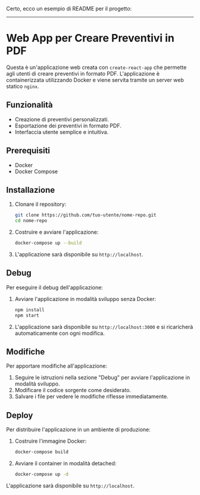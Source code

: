 Certo, ecco un esempio di README per il progetto:

---

# Web App per Creare Preventivi in PDF

Questa è un'applicazione web creata con `create-react-app` che permette agli utenti di creare preventivi in formato PDF. L'applicazione è containerizzata utilizzando Docker e viene servita tramite un server web statico `nginx`.

## Funzionalità

- Creazione di preventivi personalizzati.
- Esportazione dei preventivi in formato PDF.
- Interfaccia utente semplice e intuitiva.

## Prerequisiti

- Docker
- Docker Compose

## Installazione

1. Clonare il repository:

    ```sh
    git clone https://github.com/tuo-utente/nome-repo.git
    cd nome-repo
    ```

2. Costruire e avviare l'applicazione:

    ```sh
    docker-compose up --build 
    ```

3. L'applicazione sarà disponibile su `http://localhost`.

## Debug

Per eseguire il debug dell'applicazione:

1. Avviare l'applicazione in modalità sviluppo senza Docker:

    ```sh
    npm install
    npm start
    ```

2. L'applicazione sarà disponibile su `http://localhost:3000` e si ricaricherà automaticamente con ogni modifica.

## Modifiche

Per apportare modifiche all'applicazione:

1. Seguire le istruzioni nella sezione "Debug" per avviare l'applicazione in modalità sviluppo.
2. Modificare il codice sorgente come desiderato.
3. Salvare i file per vedere le modifiche riflesse immediatamente.

## Deploy

Per distribuire l'applicazione in un ambiente di produzione:

1. Costruire l'immagine Docker:

    ```sh
    docker-compose build
    ```

2. Avviare il container in modalità detached:

    ```sh
    docker-compose up -d
    ```

L'applicazione sarà disponibile su `http://localhost`.

